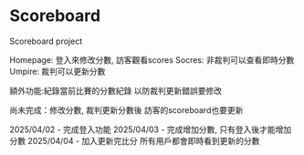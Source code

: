 # Scoreboard
Scoreboard project

Homepage: 登入來修改分數, 訪客觀看scores
Socres: 非裁判可以查看即時分數
Umpire: 裁判可以更新分數

額外功能:紀錄當前比賽的分數紀錄 以防裁判更新錯誤要修改

尚未完成：修改分數, 裁判更新分數後 訪客的scoreboard也要更新

2025/04/02 - 完成登入功能
2025/04/03 - 完成增加分數, 只有登入後才能增加分數
2025/04/04 - 加入更新完比分 所有用戶都會即時看到更新的分數